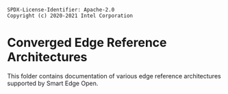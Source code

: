 ```text
SPDX-License-Identifier: Apache-2.0
Copyright (c) 2020-2021 Intel Corporation
```

# Converged Edge Reference Architectures
This folder contains documentation of various edge reference architectures supported by Smart Edge Open.
